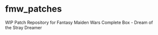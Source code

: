 # fmw_patches
WIP Patch Repository for Fantasy Maiden Wars Complete Box - Dream of the Stray Dreamer
